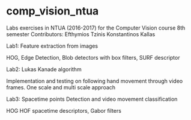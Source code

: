 # comp_vision_ntua
Labs exercises in NTUA (2016-2017) for the Computer Vision course 8th semester Contributors: Efthymios Tzinis Konstantinos Kallas

Lab1: Feature extraction from images

HOG, Edge Detection, Blob detectors with box filters, SURF descriptor

Lab2: Lukas Kanade algorithm

Implementation and testing on following hand movement through video frames. One scale and multi scale approach 

Lab3: Spacetime points Detection and video movement classification 

HOG HOF spacetime descriptors, Gabor filters 